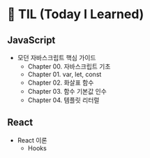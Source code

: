 # 📖 TIL (Today I Learned)
## JavaScript

- 모던 자바스크립트 핵심 가이드
  - Chapter 00. 자바스크립트 기초
  - Chapter 01. var, let, const
  - Chapter 02. 화살표 함수
  - Chapter 03. 함수 기본값 인수
  - Chapter 04. 템플릿 리터럴



## React

- React 이론
  - Hooks
